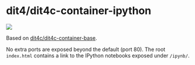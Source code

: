 # dit4/dit4c-container-ipython

[![](https://images.microbadger.com/badges/image/dit4c/dit4c-container-ipython.svg)](https://microbadger.com/images/dit4c/dit4c-container-ipython)

Based on [dit4c/dit4c-container-base](https://github.com/dit4c/dockerfile-dit4c-container-base).

No extra ports are exposed beyond the default (port 80).
The root `index.html` contains a link to the IPython notebooks exposed under `/ipynb/`.
